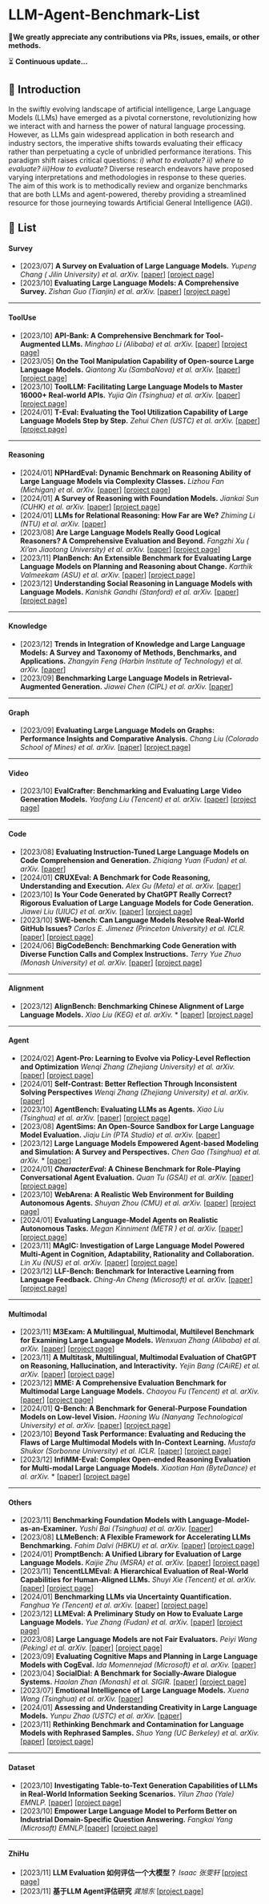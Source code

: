 # LLM-Agent-Benchmark-List

🤗**We greatly appreciate any contributions via PRs, issues, emails, or other methods.**

⏳ **Continuous update...**

## :book: Introduction

In the swiftly evolving landscape of artificial intelligence, Large Language Models (LLMs) have emerged as a pivotal cornerstone, revolutionizing how we interact with and harness the power of natural language processing.  However, as LLMs gain widespread application in both research and industry sectors, the imperative shifts towards evaluating their efficacy rather than perpetuating a cycle of unbridled performance iterations. This paradigm shift raises critical questions: *i) what to evaluate?  ii) where to evaluate? iii)How to evaluate?* Diverse research endeavors have proposed varying interpretations and methodologies in response to these queries. The aim of this work is to methodically review and organize benchmarks that are both LLMs and agent-powered, thereby providing a streamlined resource for those journeying towards Artificial General Intelligence (AGI).



## :dizzy: List

#### Survey

- [2023/07] **A Survey on Evaluation of Large Language Models.** *Yupeng Chang ( Jilin University) et al. arXiv.* [[paper](https://arxiv.org/pdf/2307.03109.pdf)] [[project page](https://github.com/MLGroupJLU/LLM-eval-survey)]
- [2023/10] **Evaluating Large Language Models: A Comprehensive Survey.** *Zishan Guo (Tianjin) et al. arXiv.* [[paper](https://arxiv.org/pdf/2310.19736.pdf)] [[project page](https://github.com/tjunlp-lab/Awesome-LLMs-Evaluation-Papers)]

----------------------

#### ToolUse

- [2023/10] **API-Bank: A Comprehensive Benchmark for Tool-Augmented LLMs.** *Minghao Li (Alibaba) et al. arXiv.* [[paper](https://arxiv.org/pdf/2304.08244.pdf)] [[project page](https://github.com/AlibabaResearch/DAMO-ConvAI/tree/main/api-bank)]
- [2023/05] **On the Tool Manipulation Capability of Open-source Large Language Models.** *Qiantong Xu (SambaNova) et al. arXiv.* [[paper](https://arxiv.org/pdf/2305.16504.pdf)] [[project page](https://github.com/sambanova/toolbench)]
- [2023/10] **ToolLLM: Facilitating Large Language Models to Master 16000+ Real-world APIs.**  *Yujia Qin (Tsinghua) et al. arXiv.* [[paper](https://arxiv.org/pdf/2307.16789.pdf)] [[project page](https://github.com/OpenBMB/ToolBench)]
- [2024/01] **T-Eval: Evaluating the Tool Utilization Capability of Large Language Models Step by Step.** *Zehui Chen (USTC) et al. arXiv.* [[paper](https://arxiv.org/pdf/2312.14033.pdf)] [[project page](https://github.com/open-compass/T-Eval)]

----------------------------

#### Reasoning

- [2024/01] **NPHardEval: Dynamic Benchmark on Reasoning Ability of Large Language Models via Complexity Classes.** *Lizhou Fan (Michigan) et al. arXiv.* [[paper](https://arxiv.org/pdf/2312.14890v2.pdf)] [[project page](https://github.com/casmlab/NPHardEval)]
- [2024/01] **A Survey of Reasoning with Foundation Models.** *Jiankai Sun (CUHK) et al. arXiv.* [[paper](https://arxiv.org/pdf/2312.11562.pdf)] [[project page](https://github.com/reasoning-survey/Awesome-Reasoning-Foundation-Models)]
- [2024/01] **LLMs for Relational Reasoning: How Far are We?** *Zhiming Li (NTU) et al. arXiv.* [[paper](https://arxiv.org/pdf/2401.09042.pdf)]
- [2023/08] **Are Large Language Models Really Good Logical Reasoners? A Comprehensive Evaluation and Beyond.** *Fangzhi Xu ( Xi’an Jiaotong University) et al. arXiv.* [[paper](https://arxiv.org/pdf/2306.09841.pdf)] [[project page](https://github.com/DeepReasoning/NeuLR)]
- [2023/11] **PlanBench: An Extensible Benchmark for Evaluating Large Language Models on Planning and Reasoning about Change.** *Karthik Valmeekam (ASU) et al. arXiv.* [[paper](https://arxiv.org/pdf/2206.10498.pdf)] [[project page](https://github.com/karthikv792/LLMs-Planning)]
- [2023/12] **Understanding Social Reasoning in Language Models with Language Models.** *Kanishk Gandhi (Stanford) et al. arXiv.* [[paper](https://arxiv.org/pdf/2306.15448.pdf)] [[project page](https://sites.google.com/view/social-reasoning-lms)]

------------------------------------

#### Knowledge

- [2023/12] **Trends in Integration of Knowledge and Large Language Models: A Survey and Taxonomy of Methods, Benchmarks, and Applications.** *Zhangyin Feng (Harbin Institute of Technology) et al. arXiv.* [[paper](https://arxiv.org/pdf/2311.05876.pdf)]
- [2023/09] **Benchmarking Large Language Models in Retrieval-Augmented Generation.** *Jiawei Chen (CIPL) et al. arXiv.* [[paper](https://arxiv.org/pdf/2309.01431.pdf)]

-----------------------------------

#### Graph

- [2023/09] **Evaluating Large Language Models on Graphs: Performance Insights and Comparative Analysis.** *Chang Liu (Colorado School of Mines) et al. arXiv.* [[paper](https://arxiv.org/pdf/2308.11224.pdf)] [[project page](https://github.com/Ayame1006/LLMtoGraph)]

-----------------------------------------

#### Video

- [2023/10] **EvalCrafter: Benchmarking and Evaluating Large Video Generation Models.** *Yaofang Liu (Tencent) et al. arXiv.* [[paper](https://arxiv.org/pdf/2310.11440.pdf)] [[project page](https://evalcrafter.github.io/)]

-----------------------------------

#### Code

- [2023/08] **Evaluating Instruction-Tuned Large Language Models on Code Comprehension and Generation.** *Zhiqiang Yuan (Fudan) et al. arXiv.* [[paper](https://arxiv.org/pdf/2308.01240.pdf)]
- [2024/01] **CRUXEval: A Benchmark for Code Reasoning, Understanding and Execution.** *Alex Gu (Meta) et al. arXiv.* [[paper](https://arxiv.org/pdf/2401.03065.pdf)]
- [2023/10] **Is Your Code Generated by ChatGPT Really Correct? Rigorous Evaluation of Large Language Models for Code Generation.** *Jiawei Liu (UIUC) et al. arXiv.* [[paper](https://arxiv.org/pdf/2305.01210.pdf)] [[project page](https://github.com/evalplus/evalplus)]
- [2023/10] **SWE-bench: Can Language Models Resolve Real-World GitHub Issues?** *Carlos E. Jimenez (Princeton University) et al. ICLR.* [[paper](https://arxiv.org/abs/2310.06770)] [[project page](https://github.com/princeton-nlp/SWE-bench)]
- [2024/06] **BigCodeBench: Benchmarking Code Generation with Diverse Function Calls and Complex Instructions.** *Terry Yue Zhuo (Monash University) et al. arXiv.* [[paper](https://arxiv.org/pdf/2406.15877)] [[project page](https://github.com/bigcode-project/bigcodebench)]

---------------------------------

#### Alignment

- [2023/12] **AlignBench: Benchmarking Chinese Alignment of Large Language Models.** *Xiao Liu (KEG) et al. arXiv.* * [[paper](https://arxiv.org/pdf/2311.18743.pdf)] [[project page](https://github.com/THUDM/AlignBench)]

----------------------------

#### Agent

- [2024/02] **Agent-Pro: Learning to Evolve via Policy-Level Reflection and Optimization** *Wenqi Zhang (Zhejiang University) et al. arXiv.* [[paper](https://arxiv.org/abs/2402.17574)] [[project page](https://github.com/zwq2018/Agent-Pro)]
- [2024/01] **Self-Contrast: Better Reflection Through Inconsistent Solving Perspectives** *Wenqi Zhang (Zhejiang University) et al. arXiv.* [[paper](https://arxiv.org/abs/2401.02009)]
- [2023/10] **AgentBench: Evaluating LLMs as Agents.**  *Xiao Liu (Tsinghua) et al. arXiv.* [[paper](https://arxiv.org/abs/2308.03688)] [[project page](https://github.com/THUDM/AgentBench)]
- [2023/08] **AgentSims: An Open-Source Sandbox for Large Language Model Evaluation.** *Jiaju Lin (PTA Studio) et al. arXiv.* [[paper](https://arxiv.org/pdf/2308.04026.pdf)] 
- [2023/12] **Large Language Models Empowered Agent-based Modeling and Simulation: A Survey and Perspectives.** *Chen Gao (Tsinghua) et al. arXiv.* * [[paper](https://arxiv.org/pdf/2312.11970.pdf)]
- [2024/01] ***CharacterEval*: A Chinese Benchmark for Role-Playing Conversational Agent Evaluation.** *Quan Tu (GSAI) et al. arXiv.* [[paper](https://arxiv.org/pdf/2401.01275.pdf)] [[project page](https://github.com/morecry/CharacterEval)]
- [2023/10] **WebArena: A Realistic Web Environment for Building Autonomous Agents.** *Shuyan Zhou (CMU) et al. arXiv.* [[paper](https://arxiv.org/pdf/2307.13854.pdf)] [[project page](https://webarena.dev/)]
- [2024/01] **Evaluating Language-Model Agents on Realistic Autonomous Tasks.** *Megan Kinniment (METR ) et al. arXiv.* [[paper](https://arxiv.org/pdf/2312.11671.pdf)] [[project page](https://metr.org/)]
- [2023/11] **MAgIC: Investigation of Large Language Model Powered Multi-Agent in Cognition, Adaptability, Rationality and Collaboration.** *Lin Xu (NUS) et al. arXiv.* [[paper](https://arxiv.org/pdf/2311.08562.pdf)] [[project page](https://github.com/cathyxl/MAgIC)]
- [2023/12] **LLF-Bench: Benchmark for Interactive Learning from Language Feedback.** *Ching-An Cheng (Microsoft) et al. arXiv.* [[paper](https://arxiv.org/pdf/2312.06853.pdf)] [[project page](https://microsoft.github.io/LLF-Bench/)]

-----------------------------------

#### Multimodal

- [2023/11] **M3Exam: A Multilingual, Multimodal, Multilevel Benchmark for Examining Large Language Models.** *Wenxuan Zhang (Alibaba) et al. arXiv.* [[paper](https://arxiv.org/pdf/2306.05179.pdf)] [[project page](https://github.com/DAMO-NLP-SG/M3Exam?tab=readme-ov-file)]
- [2023/11] **A Multitask, Multilingual, Multimodal Evaluation of ChatGPT on Reasoning, Hallucination, and Interactivity.** *Yejin Bang (CAiRE) et al. arXiv.* [[paper](https://arxiv.org/pdf/2302.04023.pdf)] [[project page](https://github.com/HLTCHKUST/chatgpt-evaluation)]
- [2023/12] **MME: A Comprehensive Evaluation Benchmark for Multimodal Large Language Models.** *Chaoyou Fu (Tencent) et al. arXiv.* [[paper](https://arxiv.org/pdf/2306.13394.pdf)] [[project page](https://github.com/BradyFU/Awesome-Multimodal-Large-Language-Models/tree/Evaluation)]
- [2024/01] **Q-Bench: A Benchmark for General-Purpose Foundation Models on Low-level Vision.** *Haoning Wu (Nanyang Technological University) et al. arXiv.* [[paper](https://arxiv.org/abs/2309.14181)] [[project page](https://github.com/Q-Future/Q-Bench?tab=readme-ov-file)]
- [2023/10] **Beyond Task Performance: Evaluating and Reducing the Flaws of Large Multimodal Models with In-Context Learning.** *Mustafa Shukor (Sorbonne University) et al. ICLR.* [[paper](https://arxiv.org/pdf/2310.00647.pdf)] [[project page](https://github.com/mshukor/EvALign-ICL)]
- [2023/12] **InfiMM-Eval: Complex Open-ended Reasoning Evaluation for Multi-modal Large Language Models.** *Xiaotian Han (ByteDance) et al. arXiv.* * [[paper](https://arxiv.org/pdf/2311.11567.pdf)] [[project page](https://infimm.github.io/InfiMM-Eval/)]

----------------------------------

#### Others

- [2023/11] **Benchmarking Foundation Models with Language-Model-as-an-Examiner.** *Yushi Bai (Tsinghua) et al. arXiv.* [[paper](https://arxiv.org/pdf/2306.04181.pdf)]
- [2023/08] **LLMeBench: A Flexible Framework for Accelerating LLMs Benchmarking.** *Fahim Dalvi (HBKU) et al. arXiv.* [[paper](https://arxiv.org/pdf/2308.04945.pdf)] [[project page](https://github.com/qcri/LLMeBench/)]
- [2024/01] **PromptBench: A Unified Library for Evaluation of Large Language Models.** *Kaijie Zhu (MSRA) et al. arXiv.* [[paper](https://arxiv.org/pdf/2312.07910.pdf)] [[project page](https://github.com/microsoft/promptbench)]
- [2023/11] **TencentLLMEval: A Hierarchical Evaluation of Real-World Capabilities for Human-Aligned LLMs.** *Shuyi Xie (Tencent) et al. arXiv.* [[paper](https://arxiv.org/pdf/2311.05374.pdf)] [[project page](https://github.com/xsysigma/TencentLLMEval)]
- [2024/01] **Benchmarking LLMs via Uncertainty Quantification.** *Fanghua Ye (Tencent) et al. arXiv.* [[paper](https://arxiv.org/pdf/2401.12794.pdf)] [[project page](https://github.com/smartyfh/LLM-Uncertainty-Bench)]
- [2023/12] **LLMEval: A Preliminary Study on How to Evaluate Large Language Models.** *Yue Zhang (Fudan) et al. arXiv.* [[paper](https://arxiv.org/pdf/2312.07398.pdf)] [[project page](https://github.com/llmeval)]
- [2023/08] **Large Language Models are not Fair Evaluators.** *Peiyi Wang (Peking) et al. arXiv.* [[paper](https://arxiv.org/pdf/2305.17926.pdf)] [[project page](https://github.com/i-Eval/FairEval)]
- [2023/09] **Evaluating Cognitive Maps and Planning in Large Language Models with CogEval.** *Ida Momennejad (Microsoft)  et al. arXiv.*  [[paper](https://arxiv.org/pdf/2309.15129.pdf)]
- [2023/04] **SocialDial: A Benchmark for Socially-Aware Dialogue Systems.** *Haolan Zhan (Monash) et al. SIGIR.* [[paper](https://arxiv.org/pdf/2304.12026.pdf)] [[project page](https://github.com/zhanhl316/SocialDial)]
- [2023/07] **Emotional Intelligence of Large Language Models.** *Xuena Wang (Tsinghua) et al. arXiv.* [[paper](https://arxiv.org/ftp/arxiv/papers/2307/2307.09042.pdf)]
- [2024/01] **Assessing and Understanding Creativity in Large Language Models.** *Yunpu Zhao (USTC) et al. arXiv.* [[paper](https://arxiv.org/pdf/2401.12491.pdf)]
- [2023/11] **Rethinking Benchmark and Contamination for Language Models with Rephrased Samples.** *Shuo Yang (UC Berkeley) et al. arXiv.* [[paper](https://arxiv.org/pdf/2311.04850.pdf)] [[project page](https://github.com/lm-sys/llm-decontaminator)]

----------------------
#### Dataset

- [2023/10] **Investigating Table-to-Text Generation Capabilities of LLMs in Real-World Information Seeking Scenarios.** *Yilun Zhao (Yale) EMNLP.* [[paper](https://aclanthology.org/2023.emnlp-industry.17.pdf)] [[project page](https://github.com/yale-nlp/LLM-T2T)]
- [2023/10] **Empower Large Language Model to Perform Better on Industrial Domain-Specific Question Answering.** *Fangkai Yang (Microsoft) EMNLP.*[[paper](https://arxiv.org/pdf/2305.11541.pdf)] [[project page](https://github.com/microsoft/Microsoft-Q-A-MSQA-)]

------------------------------

#### ZhiHu

- [2023/11] **LLM Evaluation 如何评估一个大模型？** *Isaac 张雯轩* [[project page](https://zhuanlan.zhihu.com/p/644373658)]
- [2023/11] **基于LLM Agent评估研究** *龚旭东* [[project page](https://zhuanlan.zhihu.com/p/669325175)]



